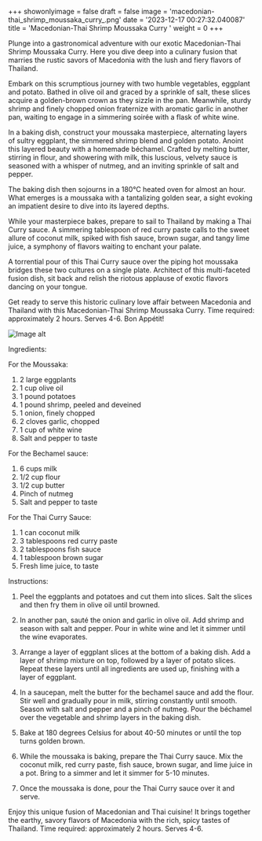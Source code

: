+++ 
showonlyimage = false 
draft = false 
image = 'macedonian-thai_shrimp_moussaka_curry_.png'
date = '2023-12-17 00:27:32.040087' 
title = 'Macedonian-Thai Shrimp Moussaka Curry ' 
weight = 0
+++ 

<!--more-->

 
Plunge into a gastronomical adventure with our exotic Macedonian-Thai Shrimp Moussaka Curry. Here you dive deep into a culinary fusion that marries the rustic savors of Macedonia with the lush and fiery flavors of Thailand.

Embark on this scrumptious journey with two humble vegetables, eggplant and potato. Bathed in olive oil and graced by a sprinkle of salt, these slices acquire a golden-brown crown as they sizzle in the pan. Meanwhile, sturdy shrimp and finely chopped onion fraternize with aromatic garlic in another pan, waiting to engage in a simmering soirée with a flask of white wine. 

In a baking dish, construct your moussaka masterpiece, alternating layers of sultry eggplant, the simmered shrimp blend and golden potato. Anoint this layered beauty with a homemade béchamel. Crafted by melting butter, stirring in flour, and showering with milk, this luscious, velvety sauce is seasoned with a whisper of nutmeg, and an inviting sprinkle of salt and pepper. 

The baking dish then sojourns in a 180°C heated oven for almost an hour. What emerges is a moussaka with a tantalizing golden sear, a sight evoking an impatient desire to dive into its layered depths. 

While your masterpiece bakes, prepare to sail to Thailand by making a Thai Curry sauce. A simmering tablespoon of red curry paste calls to the sweet allure of coconut milk, spiked with fish sauce, brown sugar, and tangy lime juice, a symphony of flavors waiting to enchant your palate. 

A torrential pour of this Thai Curry sauce over the piping hot moussaka bridges these two cultures on a single plate. Architect of this multi-faceted fusion dish, sit back and relish the riotous applause of exotic flavors dancing on your tongue.

Get ready to serve this historic culinary love affair between Macedonia and Thailand with this Macedonian-Thai Shrimp Moussaka Curry. Time required: approximately 2 hours. Serves 4-6. Bon Appétit! 

![Image alt](/macedonian-thai_shrimp_moussaka_curry_.png)

Ingredients:  

For the Moussaka:
1. 2 large eggplants
2. 1 cup olive oil
3. 1 pound potatoes
4. 1 pound shrimp, peeled and deveined
5. 1 onion, finely chopped
6. 2 cloves garlic, chopped
7. 1 cup of white wine
8. Salt and pepper to taste

For the Bechamel sauce:
1. 6 cups milk
2. 1/2 cup flour
3. 1/2 cup butter
4. Pinch of nutmeg
5. Salt and pepper to taste

For the Thai Curry Sauce:
1. 1 can coconut milk
2. 3 tablespoons red curry paste
3. 2 tablespoons fish sauce
4. 1 tablespoon brown sugar
5. Fresh lime juice, to taste

Instructions:

1. Peel the eggplants and potatoes and cut them into slices. Salt the slices and then fry them in olive oil until browned. 

2. In another pan, sauté the onion and garlic in olive oil. Add shrimp and season with salt and pepper. Pour in white wine and let it simmer until the wine evaporates.

3. Arrange a layer of eggplant slices at the bottom of a baking dish. Add a layer of shrimp mixture on top, followed by a layer of potato slices. Repeat these layers until all ingredients are used up, finishing with a layer of eggplant.

4. In a saucepan, melt the butter for the bechamel sauce and add the flour. Stir well and gradually pour in milk, stirring constantly until smooth. Season with salt and pepper and a pinch of nutmeg. Pour the béchamel over the vegetable and shrimp layers in the baking dish.

5. Bake at 180 degrees Celsius for about 40-50 minutes or until the top turns golden brown.

6. While the moussaka is baking, prepare the Thai Curry sauce. Mix the coconut milk, red curry paste, fish sauce, brown sugar, and lime juice in a pot. Bring to a simmer and let it simmer for 5-10 minutes.

7. Once the moussaka is done, pour the Thai Curry sauce over it and serve.

Enjoy this unique fusion of Macedonian and Thai cuisine! It brings together the earthy, savory flavors of Macedonia with the rich, spicy tastes of Thailand. Time required: approximately 2 hours. Serves 4-6.